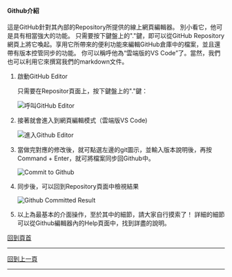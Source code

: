 #### <font id='top'>Github介紹</font>

這是GitHub針對其內部的Repository所提供的線上網頁編輯器。 別小看它，他可是具有相當強大的功能。
只需要按下鍵盤上的"."鍵，即可以從GitHub Repository網頁上將它喚起。享用它所帶來的便利功能來編輯GitHub倉庫中的檔案，並且還帶有版本控管同步的功能。 你可以稱呼他為“雲端版的VS Code”了。當然，我們也可以利用它來撰寫我們的markdown文件。

1. 啟動GitHub Editor

   只需要在Repositor頁面上，按下鍵盤上的"."鍵：

   ![呼叫GitHub Editor](../Image/GithubStartEditor.png)

2. 接著就會進入到網頁編輯模式（雲端版VS Code)

   ![進入Github Editor](../Image/GithubEnterEditor.png)

3. 當做完對應的修改後，就可點選左邊的git圖示，並輸入版本說明後，再按Command + Enter，就可將檔案同步回Github中。

   ![Commit to Github](../Image/GithubCommit.png)

4. 同步後，可以回到Repository頁面中檢視結果

   ![Github Committed Result](../Image/GithubResult.png)![]()

5. 以上為最基本的介面操作，至於其中的細節，請大家自行摸索了！ 詳細的細節可以從Github編輯器內的Help頁面中，找到詳盡的說明。



[回到頁首](#top)

---



[回到上一頁](toolintro.md)

---

